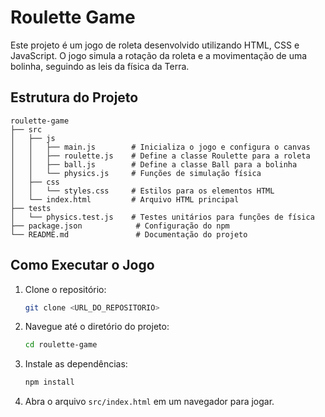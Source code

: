 # Roulette Game

Este projeto é um jogo de roleta desenvolvido utilizando HTML, CSS e JavaScript. O jogo simula a rotação da roleta e a movimentação de uma bolinha, seguindo as leis da física da Terra.

## Estrutura do Projeto

```
roulette-game
├── src
│   ├── js
│   │   ├── main.js        # Inicializa o jogo e configura o canvas
│   │   ├── roulette.js    # Define a classe Roulette para a roleta
│   │   ├── ball.js        # Define a classe Ball para a bolinha
│   │   └── physics.js     # Funções de simulação física
│   ├── css
│   │   └── styles.css     # Estilos para os elementos HTML
│   └── index.html         # Arquivo HTML principal
├── tests
│   └── physics.test.js    # Testes unitários para funções de física
├── package.json            # Configuração do npm
└── README.md               # Documentação do projeto
```

## Como Executar o Jogo

1. Clone o repositório:
   ```bash
   git clone <URL_DO_REPOSITORIO>
   ```

2. Navegue até o diretório do projeto:
   ```bash
   cd roulette-game
   ```

3. Instale as dependências:
   ```bash
   npm install
   ```

4. Abra o arquivo `src/index.html` em um navegador para jogar.
